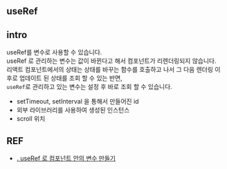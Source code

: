 ## useRef

## intro
useRef를 변수로 사용할 수 있습니다.  
useRef 로 관리하는 변수는 값이 바뀐다고 해서 컴포넌트가 리렌더링되지 않습니다.  
리액트 컴포넌트에서의 상태는 상태를 바꾸는 함수를 호출하고 나서 그 다음 렌더링 이후로 업데이트 된 상태를 조회 할 수 있는 반면,  
`useRef`로 관리하고 있는 변수는 설정 후 바로 조회 할 수 있습니다.
- setTimeout, setInterval 을 통해서 만들어진 id
- 외부 라이브러리를 사용하여 생성된 인스턴스
- scroll 위치


## REF 
- [. useRef 로 컴포넌트 안의 변수 만들기](https://react.vlpt.us/basic/12-variable-with-useRef.html)